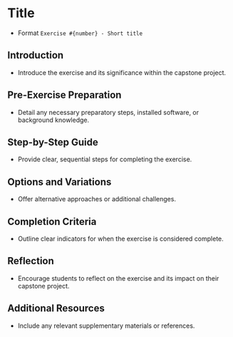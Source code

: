 <!-- Exercise Schema -->

# Title 
- Format `Exercise #{number} - Short title`
  
## Introduction
- Introduce the exercise and its significance within the capstone project.

## Pre-Exercise Preparation
- Detail any necessary preparatory steps, installed software, or background knowledge.

## Step-by-Step Guide
- Provide clear, sequential steps for completing the exercise.

## Options and Variations
- Offer alternative approaches or additional challenges.

## Completion Criteria
- Outline clear indicators for when the exercise is considered complete.

## Reflection
- Encourage students to reflect on the exercise and its impact on their capstone project.

## Additional Resources
- Include any relevant supplementary materials or references.

<!-- End Exercise Schema -->


